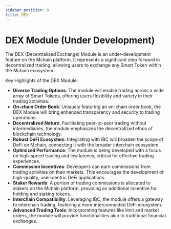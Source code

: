 ```yaml
---
sidebar_position: 8
title: DEX
---
```


# DEX Module (Under Development)

The DEX (Decentralized Exchange) Module is an under-development feature on the Mchain platform. It represents a significant step forward in decentralized trading, allowing users to exchange any Smart Token within the Mchain ecosystem.

Key Highlights of the DEX Module:

- **Diverse Trading Options**: The module will enable trading across a wide array of Smart Tokens, offering users flexibility and variety in their trading activities.
- **On-chain Order Book**: Uniquely featuring an on-chain order book, the DEX Module will bring enhanced transparency and security to trading operations.
- **Decentralized Nature**: Facilitating peer-to-peer trading without intermediaries, the module emphasizes the decentralized ethos of blockchain technology.
- **Robust DeFi Ecosystem**: Integrating with IBC will broaden the scope of DeFi on Mchain, connecting it with the broader interchain ecosystem.
- **Optimized Performance**: The module is being developed with a focus on high-speed trading and low latency, critical for effective trading experiences.
- **Commission Incentives**: Developers can earn commissions from trading activities on their markets. This encourages the development of high-quality, user-centric DeFi applications.
- **Staker Rewards**: A portion of trading commissions is allocated to stakers on the Mchain platform, providing an additional incentive for holding and staking tokens.
- **Interchain Compatibility**: Leveraging IBC, the module offers a gateway to interchain trading, fostering a more interconnected DeFi ecosystem.
- **Advanced Trading Tools**: Incorporating features like limit and market orders, the module will provide functionalities akin to traditional financial exchanges.
